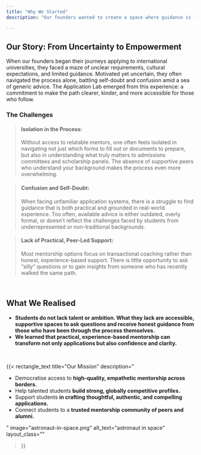```yaml
---
title: "Why We Started"
description: "Our founders wanted to create a space where guidance is free from gatekeeping, mentorship is personal and practical, and every student feels supported in pursuing their academic ambitions with confidence."

---
```


<h2>Our Story: From Uncertainty to <span class="gradient-text"> Empowerment </span></h2>

When our founders began their journeys applying to international universities, they faced a maze of unclear requirements, cultural expectations, and limited guidance. Motivated yet uncertain, they often navigated the process alone, battling self-doubt and confusion amid a sea of generic advice. The Application Lab emerged from this experience: a commitment to make the path clearer, kinder, and more accessible for those who follow. 
<br>

### The Challenges

> <h4>Isolation in the Process:</h4><p>Without access to relatable mentors, one often feels isolated in navigating not just which forms to fill out or documents to prepare, but also in understanding what truly matters to admissions committees and scholarship panels. The absence of supportive peers who understand your background makes the process even more overwhelming.</p>

> <h4>Confusion and Self-Doubt:</h4><p>When facing unfamiliar application systems, there is a struggle to find guidance that is both practical and grounded in real-world experience. Too often, available advice is either outdated, overly formal, or doesn’t reflect the challenges faced by students from underrepresented or non-traditional backgrounds.</p>

> <h4>Lack of Practical, Peer-Led Support:</h4><p>Most mentorship options focus on transactional coaching rather than honest, experience-based support. There is little opportunity to ask “silly” questions or to gain insights from someone who has recently walked the same path.</p>
    
<br>

## What We Realised

*   **Students do not lack talent or ambition. What they lack are accessible, supportive spaces to ask questions and receive honest guidance from those who have been through the process themselves.**
*   **We learned that practical, experience-based mentorship can transform not only applications but also confidence and clarity.**

<br>


{{< rectangle_text
title="Our Mission"
description="<ul><li>Democratise access to <b>high-quality, empathetic mentorship across borders.</b></li><li>Help talented students <b>build strong, globally competitive profiles.</b></li><li>Support students <b>in crafting thoughtful, authentic, and compelling applications.</b></li><li>Connect students to a <b>trusted mentorship community of peers and alumni.</b></li></ul>"
image="astronaut-in-space.png"
alt_text="astronaut in space"
layout_class=""
>}}




